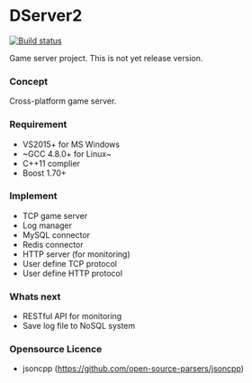 # DServer2
[![Build status](https://ci.appveyor.com/api/projects/status/pn6fgpol4pg1f7mf?svg=true)](https://ci.appveyor.com/project/dongbum/dserver)

Game server project.
This is not yet release version.

### Concept
Cross-platform game server.

### Requirement
* VS2015+ for MS Windows
* ~GCC 4.8.0+ for Linux~
* C++11 complier
* Boost 1.70+

### Implement
* TCP game server
* Log manager
* MySQL connector
* Redis connector
* HTTP server (for monitoring)
* User define TCP protocol
* User define HTTP protocol

### Whats next
* RESTful API for monitoring
* Save log file to NoSQL system

### Opensource Licence
* jsoncpp (https://github.com/open-source-parsers/jsoncpp)

